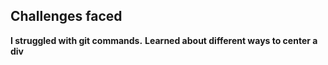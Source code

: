 ## Challenges faced
**I struggled with git commands.**
**Learned about different ways to center a div**

